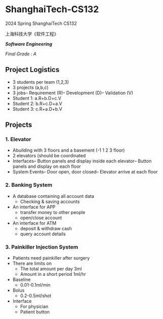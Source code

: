 # ShanghaiTech-CS132

2024 Spring ShanghaiTech CS132

上海科技大学《软件工程》

***Software Engineering***

*Final Grade : A*

## Project Logistics

+ 3 students per team (1,2,3)
+ 3 projects (a,b,c)
+ 3 jobs– Requirement (R)– Development (D)– Validation (V)
+ Student 1: a.R+b.D+c.V
+ Student 2: b.R+c.D+a.V
+ Student 3: c.R+a.D+b.V

## Projects

### 1. Elevator

+ Abuilding with 3 floors and a basement (-1 1 2 3 floor)
+ 2 elevators (should be coordinated
+ Interfaces– Button panels and display inside each elevator– Button panels and display on each floor
+ System Events– Door open, door closed– Elevator arrive at each floor

### 2. Banking System

+ A database containing all account data
  + Checking & saving accounts
+ An interface for APP
  + transfer money to other people
  + open/close account
+ An interface for ATM
  + deposit & withdraw cash
  + query account details

### 3. Painkiller Injection System

+ Patients need painkiller after surgery
+ There are limits on
  + The total amount per day 3ml
  + Amount in a short period 1ml/hr
+ Baseline
  + 0.01-0.1ml/min
+ Bolus
  + 0.2-0.5ml/shot
+ Interface
  + For physician
  + Patient button
